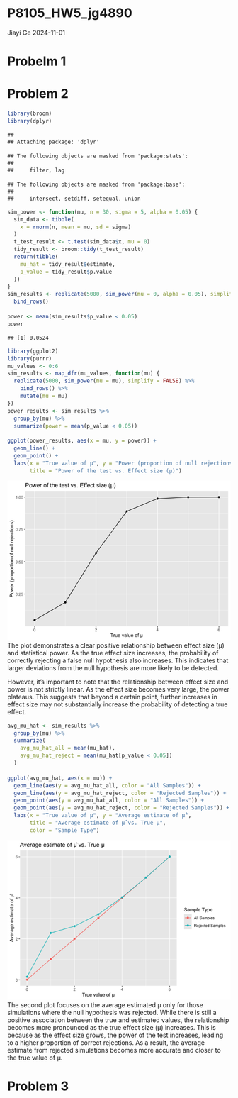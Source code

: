 P8105_HW5_jg4890
================
Jiayi Ge
2024-11-01

# Probelm 1

# Problem 2

``` r
library(broom)
library(dplyr)
```

    ## 
    ## Attaching package: 'dplyr'

    ## The following objects are masked from 'package:stats':
    ## 
    ##     filter, lag

    ## The following objects are masked from 'package:base':
    ## 
    ##     intersect, setdiff, setequal, union

``` r
sim_power <- function(mu, n = 30, sigma = 5, alpha = 0.05) {
  sim_data <- tibble(
    x = rnorm(n, mean = mu, sd = sigma)
  )
  t_test_result <- t.test(sim_data$x, mu = 0)
  tidy_result <- broom::tidy(t_test_result)
  return(tibble(
    mu_hat = tidy_result$estimate,
    p_value = tidy_result$p.value
  ))
}
sim_results <- replicate(5000, sim_power(mu = 0, alpha = 0.05), simplify = FALSE) %>%
  bind_rows()

power <- mean(sim_results$p_value < 0.05)
power
```

    ## [1] 0.0524

``` r
library(ggplot2)
library(purrr)
mu_values <- 0:6
sim_results <- map_dfr(mu_values, function(mu) {
  replicate(5000, sim_power(mu = mu), simplify = FALSE) %>%
    bind_rows() %>%
    mutate(mu = mu)
})
power_results <- sim_results %>%
  group_by(mu) %>%
  summarize(power = mean(p_value < 0.05))

ggplot(power_results, aes(x = mu, y = power)) +
  geom_line() +
  geom_point() +
  labs(x = "True value of µ", y = "Power (proportion of null rejections)", 
       title = "Power of the test vs. Effect size (µ)")
```

![](P8105_HW5_jg4890_files/figure-gfm/unnamed-chunk-2-1.png)<!-- --> The
plot demonstrates a clear positive relationship between effect size (μ)
and statistical power. As the true effect size increases, the
probability of correctly rejecting a false null hypothesis also
increases. This indicates that larger deviations from the null
hypothesis are more likely to be detected.

However, it’s important to note that the relationship between effect
size and power is not strictly linear. As the effect size becomes very
large, the power plateaus. This suggests that beyond a certain point,
further increases in effect size may not substantially increase the
probability of detecting a true effect.

``` r
avg_mu_hat <- sim_results %>%
  group_by(mu) %>%
  summarize(
    avg_mu_hat_all = mean(mu_hat),
    avg_mu_hat_reject = mean(mu_hat[p_value < 0.05])
  )

ggplot(avg_mu_hat, aes(x = mu)) +
  geom_line(aes(y = avg_mu_hat_all, color = "All Samples")) +
  geom_line(aes(y = avg_mu_hat_reject, color = "Rejected Samples")) +
  geom_point(aes(y = avg_mu_hat_all, color = "All Samples")) +
  geom_point(aes(y = avg_mu_hat_reject, color = "Rejected Samples")) +
  labs(x = "True value of µ", y = "Average estimate of µ̂", 
       title = "Average estimate of µ̂ vs. True µ",
       color = "Sample Type")
```

![](P8105_HW5_jg4890_files/figure-gfm/unnamed-chunk-3-1.png)<!-- --> The
second plot focuses on the average estimated μ only for those
simulations where the null hypothesis was rejected. While there is still
a positive association between the true and estimated values, the
relationship becomes more pronounced as the true effect size (μ)
increases. This is because as the effect size grows, the power of the
test increases, leading to a higher proportion of correct rejections. As
a result, the average estimate from rejected simulations becomes more
accurate and closer to the true value of μ.

# Problem 3
